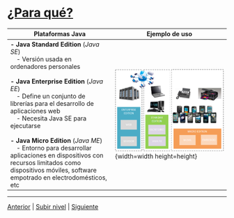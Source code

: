 # [¿Para qué?](../README.md)







| **Plataformas Java** | **Ejemplo de uso** |
|----------------------|--------------------|
|**- Java Standard Edition** (*Java SE*)<br> - Versión usada en ordenadores personales<br><br>**- Java Enterprise Edition** (*Java EE*)<br> - Define un conjunto de librerías para el desarrollo de aplicaciones web<br> - Necesita Java SE para ejecutarse<br><br>**- Java Micro Edition** (*Java ME*)<br> - Entorno para desarrollar aplicaciones en dispositivos con recursos limitados como <br>dispositivos móviles, software empotrado en electrodomésticos, etc | ![plataforma4](../images/plataforma4.png){width=width height=height} |



---




[Anterior](../c2what/README.md) | [Subir nivel](README.md) | [Siguiente](../c4how/README.md)
